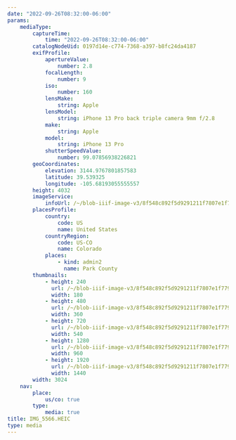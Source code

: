 ```yaml
---
date: "2022-09-26T08:32:00-06:00"
params:
    mediaType:
        captureTime:
            time: "2022-09-26T08:32:00-06:00"
        catalogNodeUid: 0197d14e-c774-7368-a397-b8fc24da4187
        exifProfile:
            apertureValue:
                number: 2.8
            focalLength:
                number: 9
            iso:
                number: 160
            lensMake:
                string: Apple
            lensModel:
                string: iPhone 13 Pro back triple camera 9mm f/2.8
            make:
                string: Apple
            model:
                string: iPhone 13 Pro
            shutterSpeedValue:
                number: 99.07856938226821
        geoCoordinates:
            elevation: 3144.9767801857583
            latitude: 39.539325
            longitude: -105.68193055555557
        height: 4032
        imageService:
            infoUrl: /~/blob-iiif-image-v3/8f548c892f5d9291211f7807e1f7791e9b51cb0b6ba1ef89cfc27442b157b66d/info.json
        placesProfile:
            country:
                code: US
                name: United States
            countryRegion:
                code: US-CO
                name: Colorado
            places:
                - kind: admin2
                  name: Park County
        thumbnails:
            - height: 240
              url: /~/blob-iiif-image-v3/8f548c892f5d9291211f7807e1f7791e9b51cb0b6ba1ef89cfc27442b157b66d/full/180%2C240/0/default.jpg
              width: 180
            - height: 480
              url: /~/blob-iiif-image-v3/8f548c892f5d9291211f7807e1f7791e9b51cb0b6ba1ef89cfc27442b157b66d/full/360%2C480/0/default.jpg
              width: 360
            - height: 720
              url: /~/blob-iiif-image-v3/8f548c892f5d9291211f7807e1f7791e9b51cb0b6ba1ef89cfc27442b157b66d/full/540%2C720/0/default.jpg
              width: 540
            - height: 1280
              url: /~/blob-iiif-image-v3/8f548c892f5d9291211f7807e1f7791e9b51cb0b6ba1ef89cfc27442b157b66d/full/960%2C1280/0/default.jpg
              width: 960
            - height: 1920
              url: /~/blob-iiif-image-v3/8f548c892f5d9291211f7807e1f7791e9b51cb0b6ba1ef89cfc27442b157b66d/full/1440%2C1920/0/default.jpg
              width: 1440
        width: 3024
    nav:
        place:
            us/co: true
        type:
            media: true
title: IMG_5566.HEIC
type: media
---
```

